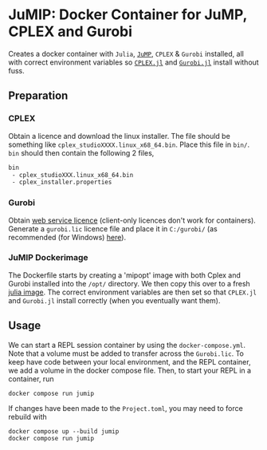 # JuMIP: Docker Container for JuMP, CPLEX and Gurobi

Creates a docker container with `Julia`, [`JuMP`](https://github.com/jump-dev/JuMP.jl), `CPLEX` & `Gurobi` installed, all with correct environment variables so [`CPLEX.jl`](https://github.com/jump-dev/CPLEX.jl) and [`Gurobi.jl`](https://github.com/jump-dev/Gurobi.jl) install without fuss.

## Preparation

### CPLEX

Obtain a licence and download the linux installer.
The file should be something like `cplex_studioXXXX.linux_x68_64.bin`.
Place this file in `bin/`.
`bin` should then contain the following 2 files,

```txt
bin
 - cplex_studioXXX.linux_x68_64.bin
 - cplex_installer.properties
```

### Gurobi

Obtain [web service licence](https://www.gurobi.com/features/web-license-service/) (client-only licences don't work for containers).
Generate a `gurobi.lic` licence file and place it in `C:/gurobi/` (as recommended (for Windows) [here](https://support.gurobi.com/hc/en-us/articles/360013417211)).

### JuMIP Dockerimage

The Dockerfile starts by creating a 'mipopt' image with both Cplex and Gurobi installed into the `/opt/` directory.
We then copy this over to a fresh [julia image](https://hub.docker.com/_/julia).
The correct environment variables are then set so that `CPLEX.jl` and `Gurobi.jl` install correctly (when you eventually want them).

## Usage

We can start a REPL session container by using the `docker-compose.yml`.
Note that a volume must be added to transfer across the `Gurobi.lic`.
To keep have code between your local environment, and the REPL container, we add a volume in the docker compose file.
Then, to start your REPL in a container, run

```shell
docker compose run jumip
```

If changes have been made to the `Project.toml`, you may need to force rebuild with

```shell
docker compose up --build jumip
docker compose run jumip
```
